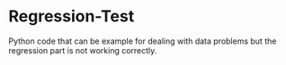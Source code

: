 # Regression-Test
Python code that can be example for dealing with data problems but the regression part is not working correctly.
